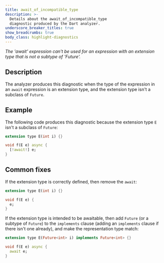 ```yaml
---
title: await_of_incompatible_type
description: >-
  Details about the await_of_incompatible_type
  diagnostic produced by the Dart analyzer.
underscore_breaker_titles: true
show_breadcrumbs: true
body_class: highlight-diagnostics
---
```


_The 'await' expression can't be used for an expression with an extension type
that is not a subtype of 'Future'._

## Description

The analyzer produces this diagnostic when the type of the expression in
an `await` expression is an extension type, and the extension type isn't a
subclass of `Future`.

## Example

The following code produces this diagnostic because the extension type `E`
isn't a subclass of `Future`:

```dart
extension type E(int i) {}

void f(E e) async {
  [!await!] e;
}
```

## Common fixes

If the extension type is correctly defined, then remove the `await`:

```dart
extension type E(int i) {}

void f(E e) {
  e;
}
```

If the extension type is intended to be awaitable, then add `Future` (or a
subtype of `Future`) to the `implements` clause (adding an `implements`
clause if there isn't one already), and make the representation type
match:

```dart
extension type E(Future<int> i) implements Future<int> {}

void f(E e) async {
  await e;
}
```
